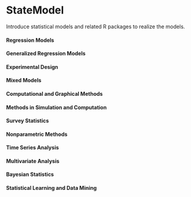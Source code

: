 # StateModel
Introduce statistical models and related R packages to realize the models.

#### Regression Models

#### Generalized Regression Models

#### Experimental Design

#### Mixed Models

#### Computational and Graphical Methods 

#### Methods in Simulation and Computation

#### Survey Statistics

#### Nonparametric Methods

#### Time Series Analysis

#### Multivariate Analysis

#### Bayesian Statistics

#### Statistical Learning and Data Mining

